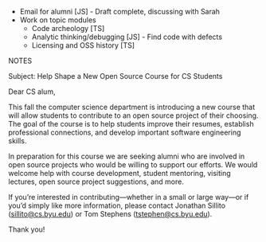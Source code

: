 * Email for alumni [JS] - Draft complete, discussing with Sarah
* Work on topic modules
    * Code archeology [TS]
    * Analytic thinking/debugging [JS] - Find code with defects
    * Licensing and OSS history [TS]

NOTES

Subject: Help Shape a New Open Source Course for CS Students

Dear CS alum,

This fall the computer science department is introducing a new course that will allow students to contribute to an open source project of their choosing. The goal of the course is to help students improve their resumes, establish professional connections, and develop important software engineering skills. 

In preparation for this course we are seeking alumni who are involved in open source projects who would be willing to support our efforts. We would welcome help with course development, student mentoring, visiting lectures, open source project suggestions, and more.

If you’re interested in contributing—whether in a small or large way—or if you’d simply like more information, please contact Jonathan Sillito (sillito@cs.byu.edu) or Tom Stephens (tstephen@cs.byu.edu).

Thank you!
